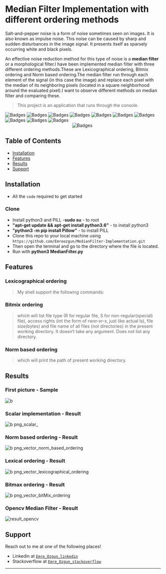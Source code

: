 
# Median Filter Implementation with different ordering methods

Salt-and-pepper noise is a form of noise sometimes seen on images. It is also known as impulse noise. This noise can be caused by sharp and sudden disturbances in the image signal. It presents itself as sparsely occurring white and black pixels.

An effective noise reduction method for this type of noise is a **median filter** or a morphological filter.I have been implemented median filter with three different ordering methods.These are Lexicographical ordering, Bitmix ordering and Norm based ordering.The median filter run through each element of the signal (in this case the image) and replace each pixel with the median of its neighboring pixels (located in a square neighborhood around the evaluated pixel).I want to observe different methods on median filter and comparing these.

> This project is an application that runs through the console.

![Badges](https://img.shields.io/badge/linux-shell-green) 
![Badges](https://img.shields.io/badge/shell-commands-lightgrey)
![Badges](https://img.shields.io/badge/love-coding-black.svg)
![Badges](https://img.shields.io/badge/core-dumped-red)
![Badges](https://img.shields.io/badge/lsf-wc-yellow)
![Badges](https://img.shields.io/badge/build-passing-succes.svg)
![Badges](https://img.shields.io/badge/test-success-success.svg)
![Badges](https://img.shields.io/badge/computer-science-critical.svg)
![Badges](https://img.shields.io/badge/love-linux-yellow.svg)
![Badges](https://img.shields.io/badge/coding-life-red.svg)
&nbsp;&nbsp;&nbsp;&nbsp;&nbsp;&nbsp;&nbsp;&nbsp;&nbsp;&nbsp;&nbsp;&nbsp;&nbsp;&nbsp;&nbsp;&nbsp;&nbsp;&nbsp;&nbsp;&nbsp;&nbsp;&nbsp;&nbsp;&nbsp;&nbsp;&nbsp;&nbsp;&nbsp;&nbsp;&nbsp;&nbsp;&nbsp;&nbsp;&nbsp;&nbsp;&nbsp;&nbsp;&nbsp;&nbsp;&nbsp;&nbsp;&nbsp;&nbsp;
&nbsp;&nbsp;&nbsp;&nbsp;&nbsp;&nbsp;&nbsp;&nbsp;&nbsp;&nbsp;&nbsp;&nbsp;&nbsp;&nbsp;&nbsp;&nbsp;&nbsp;&nbsp;&nbsp;&nbsp;&nbsp;&nbsp;&nbsp;&nbsp;&nbsp;&nbsp;&nbsp;&nbsp;&nbsp;&nbsp;&nbsp;&nbsp;&nbsp;&nbsp;&nbsp;&nbsp;&nbsp;&nbsp;&nbsp;&nbsp;&nbsp;&nbsp;&nbsp;
&nbsp;&nbsp;&nbsp;&nbsp;&nbsp;&nbsp;&nbsp;&nbsp;&nbsp;&nbsp;
![Badges](https://img.shields.io/badge/open-source-blueviolet.svg)

## Table of Contents

- [Installation](#installation)
- [Features](#features)
- [Results](#results)
- [Support](#support)

## Installation

- All the `code` required to get started

### Clone
- Install python3 and PILL
-**sudo su** - to root 
- **"apt-get update && apt-get install python3.6"** - to install python3
- **"python3 -m pip install Pillow"** - to install PILL 
- Clone this repo to your local machine using `https://github.com/Emreozgun/MedianFilter-Implementation.git`
- Then open the terminal and go to the directory where the file is located.
- Run with **python3 MedianFılter.py** 


## Features
  ### Lexicographical ordering 
  >My shell support the following commands:
  ### Bitmix ordering
  >which will list file type (R for regular file, S for non-regular(special) file), access rights (int the
  form of rwxr-xr-x, just like actual ls), file size(bytes) and file name of all files (not directories) in
  the present working directory. It doesn’t take any argument. Does not list any directory.
  ### Norm based ordering
  > which will print the path of present working directory.


## Results 
 ### First picture - Sample
![b](https://user-images.githubusercontent.com/30092986/92998200-2a434900-f521-11ea-827b-17f296c15288.png)
 ### Scalar implementation - Result 
![b png_scalar_](https://user-images.githubusercontent.com/30092986/92998079-7e99f900-f520-11ea-94b4-a1787292051e.png)
 ### Norm based ordering - Result
 ![b png_vector_norm_based_ordering](https://user-images.githubusercontent.com/30092986/92998267-75f5f280-f521-11ea-97f9-0852dd200796.png)
 ### Lexical ordering - Result
 ![b png_vector_lexicographical_ordering](https://user-images.githubusercontent.com/30092986/92998278-8efea380-f521-11ea-86ea-1acb5c4b3198.png)
 ### Bitmax ordering - Result 
 ![b png_vector_bitMix_ordering](https://user-images.githubusercontent.com/30092986/92998292-a6d62780-f521-11ea-9f3b-fbbaf9471e34.png)
 ### Opencv Median Filter - Result
 ![result_opencv](https://user-images.githubusercontent.com/30092986/92998576-2b757580-f523-11ea-8f70-9b67b8a71401.jpg)
  
## Support

Reach out to me at one of the following places!

- Linkedin at <a href="https://www.linkedin.com/in/emre-ozgun" target="_blank">`Emre_Ozgun_linkedin`</a>
- Stackoverflow at <a href="https://stackoverflow.com/users/12690037/emre-ozgun" target="_blank">`Emre_Ozgun_stackoverflow`</a>

---
